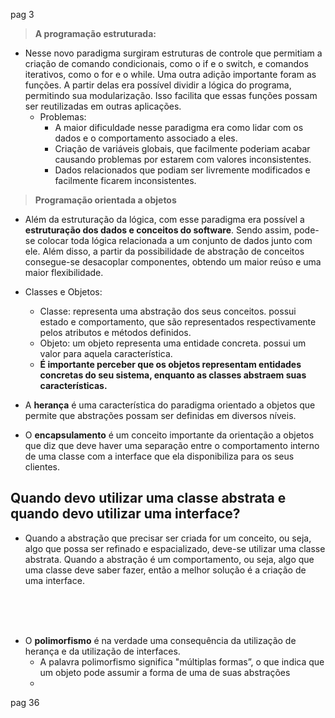 pag 3

> **A programação estruturada:**
- Nesse novo paradigma surgiram estruturas de controle que permitiam a criação de comando condicionais, como o if e o switch, e comandos iterativos, como o for e o while. Uma outra adição importante foram as funções. A partir delas era possível dividir a lógica do programa, permitindo sua modularização. Isso facilita que essas funções possam ser reutilizadas em outras aplicações. 
  - Problemas:
    - A maior dificuldade nesse paradigma era como lidar com os dados e o comportamento associado a eles. 
    - Criação de variáveis globais, que facilmente poderiam acabar causando problemas por estarem com valores inconsistentes. 
    - Dados relacionados que podiam ser livremente modificados e facilmente ficarem inconsistentes.

> **Programação orientada a objetos**
- Além da estruturação da lógica, com esse paradigma era possível a **estruturação dos dados e conceitos do software**. Sendo assim, pode-se colocar toda lógica relacionada a um conjunto de dados junto com ele. Além disso, a partir da possibilidade de abstração de conceitos consegue-se desacoplar componentes, obtendo um maior reúso e uma maior flexibilidade.

- Classes e Objetos:
  - Classe: representa uma abstração dos seus conceitos.  possui estado e comportamento, que são representados respectivamente pelos atributos e métodos definidos.
  - Objeto: um objeto representa uma entidade concreta.  possui um valor para aquela característica. 
  - **É importante perceber que os objetos representam entidades concretas do seu sistema, enquanto as classes abstraem suas características.**

- A **herança** é uma característica do paradigma orientado a objetos que permite que abstrações possam ser definidas em diversos níveis. 

- O **encapsulamento** é um conceito importante da orientação a objetos que diz que deve haver uma separação entre o comportamento interno de uma classe com a interface que ela disponibiliza para os seus clientes.


## Quando devo utilizar uma classe abstrata e quando devo utilizar uma interface?
- Quando a abstração que precisar ser criada for um conceito, ou seja, algo que possa ser refinado e  espacializado, deve-se utilizar uma classe abstrata. Quando a abstração é um comportamento, ou seja, algo que uma classe deve saber fazer, então a melhor solução é a criação de uma interface.

<br/>
<br/>
<br/>

- O **polimorfismo** é na verdade uma consequência da utilização de herança e da utilização de interfaces.
  - A palavra polimorfismo significa "múltiplas formas”, o que indica que um objeto pode assumir a forma de uma de suas abstrações
  - 
pag 36